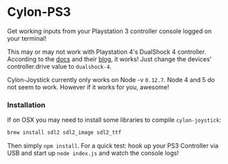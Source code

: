 # Cylon-PS3

Get working inputs from your Playstation 3 controller console logged on your terminal!

This may or may not work with Playstation 4's DualShock 4 controller. According to the [docs](http://cylonjs.com/documentation/platforms/joystick/) and their [blog](http://cylonjs.com/blog/), it works! Just change the devices' controller.drive value to `dualshock-4`.

Cylon-Joystick currently only works on Node -v `0.12.7`. Node 4 and 5 do not seem to work. However if it works for you, awesome!

### Installation

If on OSX you may need to install some libraries to compile  `cylon-joystick`:

``` bash
brew install sdl2 sdl2_image sdl2_ttf
```

Then simply `npm install`. For a quick test: hook up your PS3 Controller via USB and start up `node index.js` and watch the console logs!